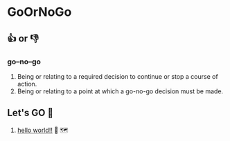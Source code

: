 # GoOrNoGo

## :+1: or :-1:

### go–no–go
1. Being or relating to a required decision to continue or stop a course of action.
2. Being or relating to a point at which a go-no-go decision must be made.

## Let's GO 🚶
1. [hello world!!](./Hello/hello_go.go) 👋  🗺️
